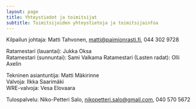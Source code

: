 ```yaml
---
layout: page
title: Yhteystiedot ja toimitsijat
subtitle: Toimitsijoiden yhteystietoja ja toimitsijainfoa
---
```


Kilpailun johtaja: Matti Tahvonen, matti@paimionrasti.fi, 044 302 9728

Ratamestari (lauantai): Jukka Oksa  
Ratamestari (sunnuntai): Sami Valkama 
Ratamestari (Lasten radat): Olli Axelin 

Tekninen asiantuntija: Matti Mäkirinne  
Valvoja: Ilkka Saarimäki  
WRE-valvoja: Vesa Elovaara

Tulospalvelu: Niko-Petteri Salo, nikopetteri.salo@gmail.com, ‭040 570 5672‬
